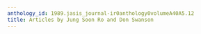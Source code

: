 ```yaml
---
anthology_id: 1989.jasis_journal-ir0anthology0volumeA40A5.12
title: Articles by Jung Soon Ro and Don Swanson
---
```

